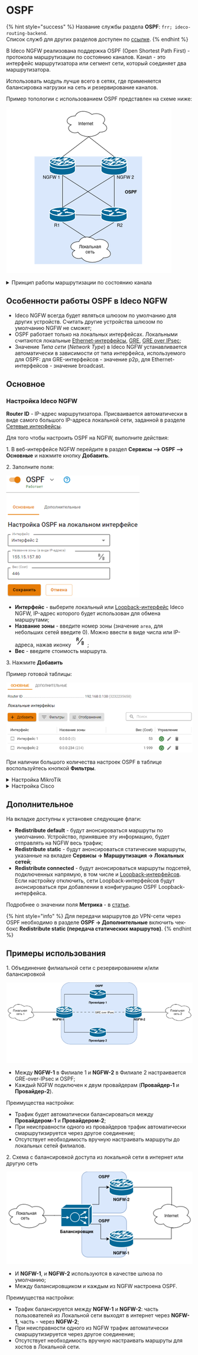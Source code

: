 # OSPF 

{% hint style="success" %}
Название службы раздела **OSPF**: `frr; ideco-routing-backend`. \
Список служб для других разделов доступен по [ссылке](/settings/server-management/terminal/README.md).
{% endhint %}

В Ideco NGFW реализована поддержка OSPF (Open Shortest Path First) - протокола маршрутизации по состоянию каналов. Канал - это интерфейс маршрутизатора или сегмент сети, который соединяет два маршрутизатора. 

Использовать модуль лучше всего в сетях, где применяется балансировка нагрузки на сеть и резервирование каналов.

Пример топологии с использованием OSPF представлен на схеме ниже:

![](/.gitbook/assets/ospf6.png)

<details>

<summary>Принцип работы маршрутизации по состоянию канала</summary>

**1. Установление отношений смежности с соседними устройствами**

Маршрутизатор, использующий OSPF, отправляет hello-пакеты на мультикастовый адрес 224.0.0.5 со всех интерфейсов, где запущен OSPF. При наличии соседнего устройства маршрутизатор пытается установить с ним отношения смежности.

<img src="/.gitbook/assets/ospf1.png" alt="" data-size="original">

**2. Обмен объявлениями о состоянии каналов**

После установления смежности устройства выполняют обмен LSA. LSA содержат информацию о состоянии и стоимости каждого канала с прямым подключением.

<img src="/.gitbook/assets/ospf2.png" alt="" data-size="original">

**3. Создание базы данных состояния связи**

На основе объявления LSA маршрутизаторы собирают базу данных, в которой содержатся данные о топологии сети в области.

<img src="/.gitbook/assets/ospf3.png" alt="" data-size="original">

**4. Исполнение алгоритма SPF**

На устройствах выполняется алгоритм SPF, результатом которого является создание дерева кратчайших путей.

<img src="/.gitbook/assets/ospf4.png" alt="" data-size="original">

**5. Выбор лучшего маршрута**

На основании данных дерева SPF обновляются данные в таблице IP-маршрутизации. 
Маршрут добавляется в таблицу маршрутизации, если отсутствует источник маршрута к той же сети с меньшим административным расстоянием, например, статический маршрут. \
Решения по маршрутизации пакетов принимаются на основе записей в таблице маршрутизации.

<img src="/.gitbook/assets/ospf5.png" alt="" data-size="original">

</details>

## Особенности работы OSPF в Ideco NGFW

* Ideco NGFW всегда будет являться шлюзом по умолчанию для других устройств. Считать другие устройства шлюзом по умолчанию NGFW не сможет;
* OSPF работает только на локальных интерфейсах. Локальными считаются локальные [Ethernet-интерфейсы](/settings/services/connection-to-provider/local-ethernet.md), [GRE](/settings/services/connection-to-provider/README.md#туннельные-интерфейсы), [GRE over IPsec](/settings/services/ipsec/site-to-site/ipsec-utm-to-utm-transport.md);
* Значение *Типа сети* (*Network Type*) в Ideco NGFW устанавливается автоматически в зависимости от типа интерфейса, используемого для OSPF: для GRE-интерфейсов - значение p2p, для Ethernet-интерфейсов - значение broadcast.

## Основное

### Настройка Ideco NGFW

**Router ID** - IP-адрес маршрутизатора. Присваивается автоматически в виде самого большого IP-адреса локальной сети, заданной в разделе [Сетевые интерфейсы](connection-to-provider/README.md).

Для того чтобы настроить OSPF на NGFW, выполните действия:

1\. В веб-интерфейсе NGFW перейдите в раздел **Сервисы –> OSPF –> Основные** и нажмите кнопку **Добавить**.

2\. Заполните поля:

![](/.gitbook/assets/ospf7.png)

* **Интерфейс** - выберите локальный или [Loopback-интерфейс](/settings/services/connection-to-provider/loopback.md) Ideco NGFW, IP-адрес которого будет использован для обмена маршрутами;
* **Название зоны** - введите номер зоны (значение `area`, для небольших сетей введите 0). Можно ввести в виде числа или IP-адреса, нажав иконку ![](/.gitbook/assets/icon-ospf.png);
* **Вес** - введите стоимость маршрута.
  
3\. Нажмите **Добавить**

Пример готовой таблицы:

![](/.gitbook/assets/ospf8.png)

При наличии большого количества настроек OSPF в таблице воспользуйтесь кнопкой **Фильтры**.

<details>

<summary>Настройка MikroTik</summary>

1\. Авторизуйтесь на MikroTik и выполните команду:

`routing ospf area add area-id=х.х.х.х default-cost=1 disabled=no inject-summary-lsa=no name=area1 type=default`

* `х.х.х.х` - **название зоны, которое указали при настройке Ideco NGFW**. ID должен быть уникален для каждого роутера;

2\. Для передачи любых других сетей соседним устройствам по динамической маршрутизации введите команду:

`routing ospf network add network=(другая подсеть)/24 area=area1`

3\. Повторите команду из п. 1 для добавления каждой подсети;

4\. Для вывода таблицы маршрутизации введите команду:

`ip route print`

</details>

<details>

<summary>Настройка Cisco</summary>

1\. Настройте локальный интерфейс Cisco:

```
enable
conf t
interface GigabitEthernet0/1
ip address <локальный IP Cisco> <маска подсети>
no shutdown
exit
```

2\. Настройте внешний интерфейс Cisco:

```
enable
conf t
interface GigabitEthernet0/0
ip address <внешний IP Cisco> <маска подсети>
no shutdown
exit
```

3\. Проверьте наличие связи между Ideco NGFW и Cisco. Для этого в консоли Cisco используйте команду `ping <внешний IP NGFW>`. Результат вывода команды - наличие ICMP-ответов.

4\. Сохраните настройки конфигурации:

```
write memory
```

5\. Запустите на Cisco процесс OSPF:

```
enable
conf t
router ospf 1
```

6\. По умолчанию отключите отправку hello-пакетов на всех интерфейсах и включите на нужных интерфейсах:

```
passive-interface default
no passive-interface GigabitEthernet0/0
```

* `GigabitEthernet0/0` - название интерфейса.

7\. Укажите сети, маршруты до которых хотите анонсировать:

```
network <IP-адрес подсети> <wildcart-маска подсети> area <номер зоны, указанный при настройке Ideco NGFW>
```

Пример команды:

```
network 192.168.100.0 0.0.255.255 area 0
```

8\. Если Cisco получил уведомление вида `*Dec 18 10:02:03.628: %OSPF-5-ADJCHG: Process 1, Nbr 192.168.122.73 on GigabitEthernet0/0 from LOADING to FULL, Loading Done`, соседские отношения установлены.

9\. Для просмотра списка соседей воспользуйтесь командой `show ip ospf neighbor`:

![](/.gitbook/assets/ospf12.png)

10\. Для вывода таблицы маршрутизации введите команду `show ip route` (в таблице должны появиться маршруты до сетей NGFW):

![](/.gitbook/assets/ospf13.png)

</details>

## Дополнительное

На вкладке доступны к установке следующие флаги:

* **Redistribute default** - будут анонсироваться маршруты по умолчанию. Устройство, принявшее эту информацию, будет отправлять на NGFW весь трафик;
* **Redistribute static** - будут анонсироваться статические маршруты, указанные на вкладке **Сервисы -> Маршрутизация -> Локальных сетей**;
* **Redistribute connected** - будут анонсироваться маршруты подсетей, подключенных напрямую, в том числе и [Loopback-интерфейсов](/settings/services/connection-to-provider/loopback.md). Если настройку отключить, сети Loopback-интерфейсов будут анонсироваться при добавлении в конфигурацию OSPF Loopback-интерфейса.

Подробнее о значении поля **Метрика** - в [статье](https://docs.frrouting.org/en/latest/ospfd.html#ospf-redistribute).

{% hint style="info" %}
Для передачи маршрутов до VPN-сети через OSPF необходимо в разделе **OSPF -> Дополнительные** включить чек-бокс **Redistribute static (передача статических маршрутов)**.
{% endhint %}

## Примеры использования

1\. Объединение филиальной сети с резервированием и/или балансировкой

![](/.gitbook/assets/ospf14.png)

* Между **NGFW-1** в Филиале 1 и **NGFW-2** в Филиале 2 настраивается GRE-over-IPsec и OSPF;
* Каждый NGFW подключен к двум провайдерам (**Провайдер-1** и **Провайдер-2**). 

Преимущества настройки:

* Трафик будет автоматически балансироваться между **Провайдером-1** и **Провайдером-2**;
* При неисправности одного из провайдеров трафик автоматически смаршрутизируется через другое соединение;
* Отсутствует необходимость вручную настраивать маршруты до локальных сетей филиалов.

2\. Схема с балансировкой доступа из локальной сети в интернет или другую сеть

![](/.gitbook/assets/ospf15.png)

* И **NGFW-1**, и **NGFW-2** используются в качестве шлюза по умолчанию;
* Между балансировщиком и каждым из NGFW настроена OSPF.

Преимущества настройки:

* Трафик балансируется между **NGFW-1** и **NGFW-2**: часть пользователей из Локальной сети выходят в интернет через **NGFW-1**, часть - через **NGFW-2**;
* При неисправности одного из NGFW трафик автоматически смаршрутизируется через другое соединение;
* Отсутствует необходимость вручную настраивать маршруты для хостов в Локальной сети.
